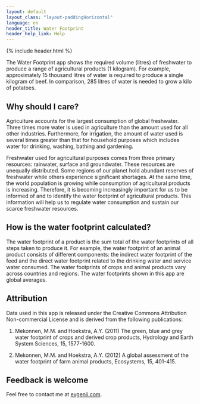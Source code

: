 ```yaml
---
layout: default
layout_class: "layout-paddingHorizontal"
language: en
header_title: Water Footprint
header_help_link: Help
---
```


{% include header.html %}

The Water Footprint app shows the required volume (litres) of freshwater to produce a range of agricultural products (1 kilogram). For example, approximately 15 thousand litres of water is required to produce a single kilogram of beef. In comparison, 285 litres of water is needed to grow a kilo of potatoes.


## Why should I care?

Agriculture accounts for the largest consumption of global freshwater. Three times more water is used in agriculture than the amount used for all other industries. Furthermore, for irrigation, the amount of water used is several times greater than that for household purposes which includes water for drinking, washing, bathing and gardening.

Freshwater used for agricultural purposes comes from three primary resources: rainwater, surface and groundwater. These resources are unequally distributed. Some regions of our planet hold abundant reserves of freshwater while others experience significant shortages. At the same time, the world population is growing while consumption of agricultural products is increasing. Therefore, it is becoming increasingly important for us to be informed of and to identify the water footprint of agricultural products. This information will help us to regulate water consumption and sustain our scarce freshwater resources.


## How is the water footprint calculated?

The water footprint of a product is the sum total of the water footprints of all steps taken to produce it. For example, the water footprint of an animal product consists of different components: the indirect water footprint of the feed and the direct water footprint related to the drinking water and service water consumed. The water footprints of crops and animal products vary across countries and regions. The water footprints shown in this app are global averages.


## Attribution

Data used in this app is released under the Creative Commons Attribution Non-commercial License and is derived from the following publications:

1) Mekonnen, M.M. and Hoekstra, A.Y. (2011) The green, blue and grey water footprint of crops and derived crop products, Hydrology and Earth System Sciences, 15, 1577-1600.

2) Mekonnen, M.M. and Hoekstra, A.Y. (2012) A global assessment of the water footprint of farm animal products, Ecosystems, 15, 401-415.


## Feedback is welcome

Feel free to contact me at [evgenii.com](http://evgenii.com).
